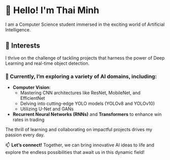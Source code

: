 # 👋 Hello! I'm Thai Minh

I am a Computer Science student immersed in the exciting world of Artificial Intelligence.

## 🚀 Interests

I thrive on the challenge of tackling projects that harness the power of Deep Learning and real-time object detection.

### 🌱 Currently, I’m exploring a variety of AI domains, including:

- **Computer Vision**:
  - Mastering CNN architectures like ResNet, MobileNet, and EfficientNet
  - Delving into cutting-edge YOLO models (YOLOv8 and YOLOv10)
  - Utilizing U-Net and GANs
- **Recurrent Neural Networks (RNNs)** and **Transformers** to enhance win rates in trading

The thrill of learning and collaborating on impactful projects drives my passion every day.

📫 **Let’s connect!** Together, we can bring innovative AI ideas to life and explore the endless possibilities that await us in this dynamic field!
